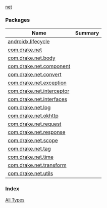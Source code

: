 [net](./index.md)

### Packages

| Name | Summary |
|---|---|
| [androidx.lifecycle](androidx.lifecycle/index.md) |  |
| [com.drake.net](com.drake.net/index.md) |  |
| [com.drake.net.body](com.drake.net.body/index.md) |  |
| [com.drake.net.component](com.drake.net.component/index.md) |  |
| [com.drake.net.convert](com.drake.net.convert/index.md) |  |
| [com.drake.net.exception](com.drake.net.exception/index.md) |  |
| [com.drake.net.interceptor](com.drake.net.interceptor/index.md) |  |
| [com.drake.net.interfaces](com.drake.net.interfaces/index.md) |  |
| [com.drake.net.log](com.drake.net.log/index.md) |  |
| [com.drake.net.okhttp](com.drake.net.okhttp/index.md) |  |
| [com.drake.net.request](com.drake.net.request/index.md) |  |
| [com.drake.net.response](com.drake.net.response/index.md) |  |
| [com.drake.net.scope](com.drake.net.scope/index.md) |  |
| [com.drake.net.tag](com.drake.net.tag/index.md) |  |
| [com.drake.net.time](com.drake.net.time/index.md) |  |
| [com.drake.net.transform](com.drake.net.transform/index.md) |  |
| [com.drake.net.utils](com.drake.net.utils/index.md) |  |

### Index

[All Types](alltypes/index.md)